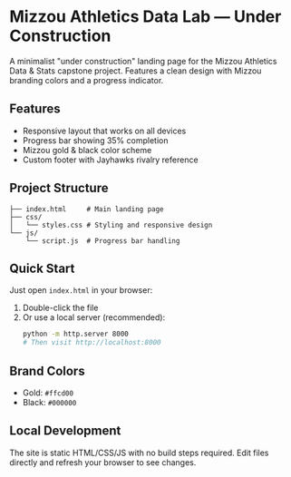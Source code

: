 # Mizzou Athletics Data Lab — Under Construction

A minimalist "under construction" landing page for the Mizzou Athletics Data & Stats capstone project. Features a clean design with Mizzou branding colors and a progress indicator.

## Features
- Responsive layout that works on all devices
- Progress bar showing 35% completion
- Mizzou gold & black color scheme
- Custom footer with Jayhawks rivalry reference

## Project Structure
```
├── index.html     # Main landing page
├── css/
│   └── styles.css # Styling and responsive design
└── js/
    └── script.js  # Progress bar handling
```

## Quick Start
Just open `index.html` in your browser:
1. Double-click the file
2. Or use a local server (recommended):
   ```bash
   python -m http.server 8000
   # Then visit http://localhost:8000
   ```

## Brand Colors
- Gold: `#ffcd00`
- Black: `#000000`

## Local Development
The site is static HTML/CSS/JS with no build steps required. Edit files directly and refresh your browser to see changes.
